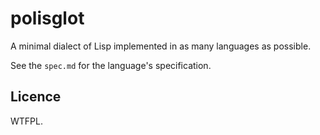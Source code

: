 polisglot
=========

A minimal dialect of Lisp implemented in as many languages as possible.

See the `spec.md` for the language's specification.

## Licence

WTFPL.
